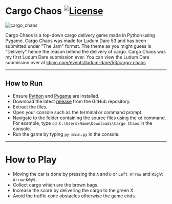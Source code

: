 # Cargo Chaos [![License](https://img.shields.io/badge/License-MIT-green)](https://github.com/synthol/CargoChaos/blob/master/LICENSE)

![cargo_chaos](https://user-images.githubusercontent.com/36903616/235372876-729b0ddd-385c-497d-bb48-7912e8bbbb01.png)

Cargo Chaos is a top-down cargo delivery game made in Python using Pygame. Cargo Chaos was made for Ludum Dare 53 and has been submitted under "The Jam" format. The theme as you might guess is "Delivery" hence the reason behind the delivery of cargo. Cargo Chaos was my first Ludum Dare submission ever. You can view the Ludum Dare submission over at [ldjam.com/events/ludum-dare/53/cargo-chaos](https://ldjam.com/events/ludum-dare/53/cargo-chaos)

***

## How to Run
- Ensure [Python](https://www.python.org/downloads/) and [Pygame](https://www.pygame.org/download.shtml) are installed.
- Download the latest [release](https://github.com/synthol/CargoChaos/releases) from the GitHub repository.
- Extract the files.
- Open your console such as the terminal or command prompt.
- Navigate to the folder containing the source files using the `cd` command. For example, type `cd C:\Users\Name\Downloads\Cargo Chaos` in the console.
- Run the game by typing `py main.py` in the console.

***

# How to Play
- Moving the car is done by pressing the `A` and `D` or `Left Arrow` and `Right Arrow` keys.
- Collect cargo which are the brown bags.
- Increase the score by delivering the cargo to the green X.
- Avoid the traffic cone obstacles otherwise the game ends.
